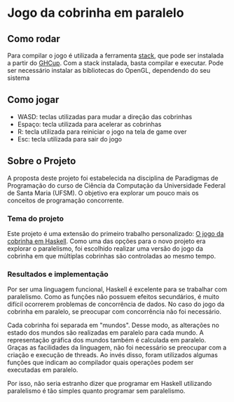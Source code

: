 # Jogo da cobrinha em paralelo

## Como rodar
Para compilar o jogo é utilizada a ferramenta [stack](https://docs.haskellstack.org/en/stable/README/), que pode ser instalada a partir do [GHCup](https://www.haskell.org/ghcup/). Com a stack instalada, basta compilar e executar. Pode ser necessário instalar as bibliotecas do OpenGL, dependendo do seu sistema

## Como jogar

- WASD: teclas utilizadas para mudar a direção das cobrinhas
- Espaço: tecla utilizada para acelerar as cobrinhas
- R: tecla utilizada para reiniciar o jogo na tela de game over
- Esc: tecla utilizada para sair do jogo

## Sobre o Projeto
A proposta deste projeto foi estabelecida na disciplina de Paradigmas de Programação do curso de Ciência da Computação da Universidade Federal de Santa Maria (UFSM). O objetivo era explorar um pouco mais os conceitos de programação concorrente.

### Tema do projeto
Este projeto é uma extensão do primeiro trabalho personalizado: [O jogo da cobrinha em Haskell](https://github.com/Jubarte27/snake-haskell). Como uma das opções para o novo projeto era explorar o paralelismo, foi escolhido realizar uma versão do jogo da cobrinha em que múltiplas cobrinhas são controladas ao mesmo tempo.

### Resultados e implementação
Por ser uma linguagem funcional, Haskell é excelente para se trabalhar com paralelismo. Como as funções não possuem efeitos secundários, é muito difícil ocorrerem problemas de concorrência de dados. No caso do jogo da cobrinha em paralelo, se preocupar com concorrência não foi necessário.

Cada cobrinha foi separada em "mundos". Desse modo, as alterações no estado dos mundos são realizadas em paralelo para cada mundo. A representação gráfica dos mundos também é calculada em paralelo. Graças as facilidades da linguagem, não foi necessário se preocupar com a criação e execução de threads. Ao invés disso, foram utilizados algumas funções que indicam ao compilador quais operações podem ser executadas em paralelo.

Por isso, não seria estranho dizer que programar em Haskell utilizando paralelismo é tão simples quanto programar sem paralelismo.
